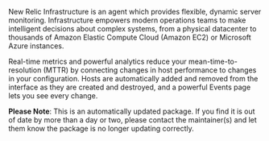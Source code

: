 ﻿New Relic Infrastructure is an agent which provides flexible, dynamic
server monitoring. Infrastructure empowers modern operations teams to make 
intelligent decisions about complex systems, from a physical datacenter to 
thousands of Amazon Elastic Compute Cloud (Amazon EC2) or Microsoft Azure 
instances.

Real-time metrics and powerful analytics reduce your mean-time-to-resolution 
(MTTR) by connecting changes in host performance to changes in your configuration. 
Hosts are automatically added and removed from the interface as they are created 
and destroyed, and a powerful Events page lets you see every change.

**Please Note**: This is an automatically updated package. If you find it is 
out of date by more than a day or two, please contact the maintainer(s) and
let them know the package is no longer updating correctly.